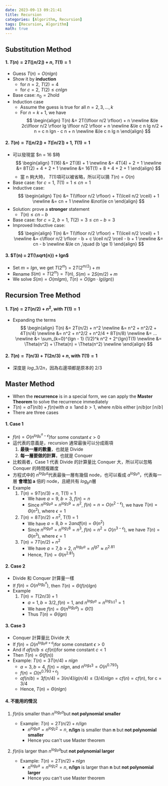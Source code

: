 ```yaml
---
date: 2023-09-13 09:21:41
title: Recursion
categories: [Algorithm, Recursion]
tags: [Recursion, Algorithm]
math: true
---
```


## Substitution Method

#### 1. $T(n) = 2T(\lfloor n/2 \rfloor) + n$, $T(1) = 1$

- Guess $T(n) = O(n lgn)$
- Show it by **induction**
  - for $n = 2$, $T(2) = 4$
  - for $c = 2$, $T(2) \le c n lgn$
- Base case: $n_0 = 2$hold
- Induction case
  - Assume the guess is true for all $n = 2, 3, ..., k$
  - For $n = k + 1$, we have
    $$
    \begin{align}
      T(n) &= 2T(\lfloor n/2 \rfloor) + n \newline
      &\le 2c\lfloor n/2 \rfloor lg \lfloor n/2 \rfloor + n \newline
      &\le c n lg n/2 + n = c n lgn - c n + n \newline
      &\le c n lg n
    \end{align}
    $$

#### 2. $T(n) = T(\lfloor n/2 \rfloor) + T(\lceil n/2 \rceil) + 1$, $T(1) = 1$

- 可以發現當 $n = 16 $時
  $$
    \begin{align}
      T(16) &= 2T(8) + 1 \newline
      &= 4T(4) + 2 + 1 \newline
      &= 8T(2) + 4 + 2 + 1 \newline
      &= 16T(1) + 8 + 4 + 2 + 1
    \end{align}
  $$
  - 當 n 夠大時， $T(1)$項可以被省略，所以可以猜 $T(n) = O(n)$
- Base case: for $c = 1$, $T(1) = 1 \le cn = 1$
- Inductive case:
  $$
    \begin{align}
      T(n) &= T(\lfloor n/2 \rfloor) + T(\lceil n/2 \rceil) + 1 \newline
      &= cn + 1 \newline
      &\not\le cn
    \end{align}
  $$
- Solution: prove a **stronger** statement
  - $T(n) \le cn - b$
- Base case: for $c = 2, \; b = 1$, $T(2) = 3 \le cn - b = 3$
- Improved Inductive case:
  $$
    \begin{align}
      T(n) &= T(\lfloor n/2 \rfloor) + T(\lceil n/2 \rceil) + 1 \newline
      &= c\lfloor n/2 \rfloor - b + c \lceil n/2 \rceil - b + 1 \newline
      &= cn - b \newline
      &\le cn ,\quad (b \ge 1)
    \end{align}
  $$

#### 3. $T(n) = 2T(\sqrt{n}) + lgn$

- Set $m = lgn$, we get $T(2^m) = 2T(2^{m/2}) + m$
- Rename $S(m) = T(2^m) = T(n)$, $S(m) = 2S(m/2) + m$
- We solve $S(m) = O(mlgm)$, $T(n) = O(lgn \cdot lg(lgn))$

## Recursion Tree Method

#### 1. $T(n) = 2T(n/2) + n^2$, with $T(1) = 1$

- Expanding the terms
  $$
    \begin{align}
      T(n) &= 2T(n/2) + n^2 \newline
      &= n^2 + n^2/2 + 4T(n/4) \newline
      &= n^2 + n^2/2 + n^2/4 + 8T(n/8) \newline
      &= ... \newline
      &= \sum_{k=0}^{lgn - 1} (1/2)^k n^2 + 2^{lgn}T(1) \newline
      &= \Theta(n^2) + \Theta(n) = \Theta(n^2) \newline
    \end{align}
  $$

#### 2. $T(n) = T(n/3) + T({2n}/3) + n$, with $T(1) = 1$

- 深度是 $log\_{3/2}n$，因為右邊項都是原本的 2/3

## Master Method

- When the **recurrence** is in a special form, we can apply the **Master Theorem** to solve the recurrence immediately
- $T(n) = aT(n/b) + f(n)$with $a \ge 1$and $b > 1$, where $n/b$is either $\lfloor n/b \rfloor$or $\lceil n/b \rceil$
- There are three cases

#### 1. Case 1

- $f(n) = O(n^{log_b^{a} - \epsilon})$for some constant $\epsilon > 0$
- 這代表的意義是，recursion 通常最後可以分成兩項
  1.  **最後一層的數量**，也就是 Divide
  2.  **每一層要做的計算**，也就是 Conquer
- 比較兩者，Case 1 代表 Divide 的計算量比 Conquer 大，所以可以忽略 Conquer 的時間複雜度
- 方程式中的 $n^{log_b{a}}$代表最後一層有幾個 node，也可以看成 $a^{log_b{n}}$，代表每一層 **會增加 a** 倍的 node，且總共有 $log_b{n}$層
- Example
  1.  $T(n) = 9T(n/3) + n$, T(1) = 1
      - We have $a = 9, \; b = 3, \; f(n) = n$
      - Since $n^{log_b{a}} = n^{log_3{9}} = n^2$, $f(n) = n = O(n^{2-\epsilon})$, we have $T(n) = \Theta(n^2)$, where $\epsilon = 1$
  2.  $T(n) = 8T(n/2) + n^2$, T(1) = 1
      - We have $a = 8, b = 2 and f(n) = \Theta(n^2)$
      - Since $n^{log_b{a}} = n^{log_2{8}} = n^3$, $f(n) = n^2 = O(n^{3-\epsilon})$, we have $T(n) = \Theta(n^3)$, where $\epsilon = 1$
  3.  $T(n) = 7T(n/2) + n^2$
      - We have $a =7, b = 2$, $n^{log_b{a}} = n^{lg 7} \approx n^{2.81}$
      - Hence, $T(n) = \Theta({n^{2.81}})$

#### 2. Case 2

- Divide 和 Conquer 計算量一樣
- If $f(n) = O(n^{log_b^{a}})$, then $T(n) = \Theta(f(n) lg n)$
- Example
  1.  $T(n) = T(2n/3) + 1$
      - $a = 1, b = 3/2, f(n) = 1$, and $n^{log_b{a}} = n^{log_{3/2}{1}} = 1$
      - We have $f(n) = \Theta(n^{log_b{a}}) = \Theta(1)$
      - Thus $T(n) = \Theta(lg n)$

#### 3. Case 3

- Conquer 計算量比 Divide 大
- If $f(n) = \Omega(n^{log_b{a} + \epsilon})$for some constant $\epsilon > 0$
- And if $a f(n/b \le cf(n))$for some constant $c < 1$
- Then $T(n) = \Theta(f(n))$
- Example: $T(n) = 3T(n/4) + nlgn$
  - $a = 3, b = 4$, $f(n) = n lg n$, and $n^{log_4{3}} = O(n^{0.793})$
  - $f(n) = \Omega(n^{0.793 + \epsilon})$
  - $af(n/b) = 3f(n/4) = 3(n/4)lg(n/4) \le (3/4)n lgn = cf(n) = cf(n)$, for c = 3/4
  - Hence, $T(n) = \Theta(n lg n)$

#### 4. 不能用的情況

1.  $f(n)$is smaller than $n^{log_b{a}}$but **not polynomial smaller**

    - Example: $T(n) = 2T(n/2) + n/lgn$
      - $n^{log_b{a}} = n^{log_2{2}} = n$, **n/lgn** is smaller than **n** but **not polynomial smaller**
      - Hence you can't use Master theorem

2.  $f(n)$is larger than $n^{log_b{a}}$but **not polynomial larger**
    - Example: $T(n) = 2T(n/2) + nlgn$
      - $n^{log_b{a}} = n^{log_2{2}} = n$, **n/lgn** is larger than **n** but **not polynomial larger**
      - Hence you can't use Master theorem
